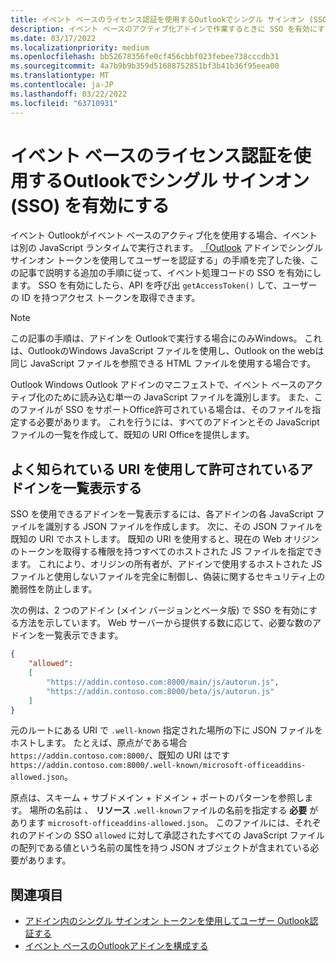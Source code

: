 ```yaml
---
title: イベント ベースのライセンス認証を使用するOutlookでシングル サインオン (SSO) を有効にする
description: イベント ベースのアクティブ化アドインで作業するときに SSO を有効にする方法について学習します。
ms.date: 03/17/2022
ms.localizationpriority: medium
ms.openlocfilehash: bb52678356fe0cf456cbbf023febee738cccdb31
ms.sourcegitcommit: 4a7b9b9b359d51688752851bf3b41b36f95eea00
ms.translationtype: MT
ms.contentlocale: ja-JP
ms.lasthandoff: 03/22/2022
ms.locfileid: "63710931"
---
```

# <a name="enable-single-sign-on-sso-in-outlook-add-ins-that-use-event-based-activation"></a>イベント ベースのライセンス認証を使用するOutlookでシングル サインオン (SSO) を有効にする

イベント Outlookがイベント ベースのアクティブ化を使用する場合、イベントは別の JavaScript ランタイムで実行されます。 [「Outlook](authenticate-a-user-with-an-sso-token.md) アドインでシングル サインオン トークンを使用してユーザーを認証する」の手順を完了した後、この記事で説明する追加の手順に従って、イベント処理コードの SSO を有効にします。 SSO を有効にしたら、API を呼び出 `getAccessToken()` して、ユーザーの ID を持つアクセス トークンを取得できます。

> [!NOTE]
> この記事の手順は、アドインを Outlookで実行する場合にのみWindows。 これは、OutlookのWindows JavaScript ファイルを使用し、Outlook on the webは同じ JavaScript ファイルを参照できる HTML ファイルを使用する場合です。

Outlook Windows Outlook アドインのマニフェストで、イベント ベースのアクティブ化のために読み込む単一の JavaScript ファイルを識別します。 また、このファイルが SSO をサポートOffice許可されている場合は、そのファイルを指定する必要があります。 これを行うには、すべてのアドインとその JavaScript ファイルの一覧を作成して、既知の URI Officeを提供します。

## <a name="list-allowed-add-ins-with-a-well-known-uri"></a>よく知られている URI を使用して許可されているアドインを一覧表示する

SSO を使用できるアドインを一覧表示するには、各アドインの各 JavaScript ファイルを識別する JSON ファイルを作成します。 次に、その JSON ファイルを既知の URI でホストします。 既知の URI を使用すると、現在の Web オリジンのトークンを取得する権限を持つすべてのホストされた JS ファイルを指定できます。 これにより、オリジンの所有者が、アドインで使用するホストされた JS ファイルと使用しないファイルを完全に制御し、偽装に関するセキュリティ上の脆弱性を防止します。

次の例は、2 つのアドイン (メイン バージョンとベータ版) で SSO を有効にする方法を示しています。 Web サーバーから提供する数に応じて、必要な数のアドインを一覧表示できます。

```json
{
    "allowed":
    [
        "https://addin.contoso.com:8000/main/js/autorun.js",
        "https://addin.contoso.com:8000/beta/js/autorun.js"
    ]
}
```

元のルートにある URI で `.well-known` 指定された場所の下に JSON ファイルをホストします。 たとえば、原点がである場合 `https://addin.contoso.com:8000/`、既知の URI はです `https://addin.contoso.com:8000/.well-known/microsoft-officeaddins-allowed.json`。

原点は、スキーム + サブドメイン + ドメイン + ポートのパターンを参照します。 場所の名前は 、 **リソース** `.well-known`ファイルの名前を指定する **必要** があります `microsoft-officeaddins-allowed.json`。 このファイルには、それぞれのアドインの SSO `allowed` に対して承認されたすべての JavaScript ファイルの配列である値という名前の属性を持つ JSON オブジェクトが含まれている必要があります。

## <a name="see-also"></a>関連項目

- [アドイン内のシングル サインオン トークンを使用してユーザー Outlook認証する](authenticate-a-user-with-an-sso-token.md)
- [イベント ベースのOutlookアドインを構成する](autolaunch.md)
